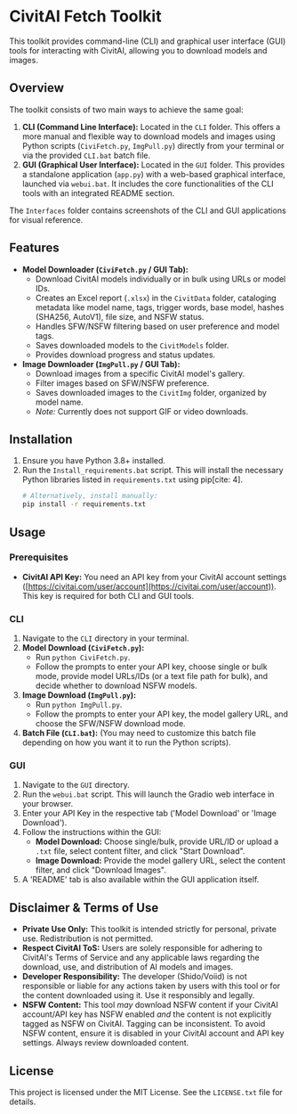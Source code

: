 # CivitAI Fetch Toolkit

This toolkit provides command-line (CLI) and graphical user interface (GUI) tools for interacting with CivitAI, allowing you to download models and images.

## Overview

The toolkit consists of two main ways to achieve the same goal:

1.  **CLI (Command Line Interface):** Located in the `CLI` folder. This offers a more manual and flexible way to download models and images using Python scripts (`CiviFetch.py`, `ImgPull.py`) directly from your terminal or via the provided `CLI.bat` batch file.
2.  **GUI (Graphical User Interface):** Located in the `GUI` folder. This provides a standalone application (`app.py`) with a web-based graphical interface, launched via `webui.bat`. It includes the core functionalities of the CLI tools with an integrated README section.

The `Interfaces` folder contains screenshots of the CLI and GUI applications for visual reference.

## Features

* **Model Downloader (`CiviFetch.py` / GUI Tab):**
    * Download CivitAI models individually or in bulk using URLs or model IDs.
    * Creates an Excel report (`.xlsx`) in the `CivitData` folder, cataloging metadata like model name, tags, trigger words, base model, hashes (SHA256, AutoV1), file size, and NSFW status.
    * Handles SFW/NSFW filtering based on user preference and model tags.
    * Saves downloaded models to the `CivitModels` folder.
    * Provides download progress and status updates.
* **Image Downloader (`ImgPull.py` / GUI Tab):**
    * Download images from a specific CivitAI model's gallery.
    * Filter images based on SFW/NSFW preference.
    * Saves downloaded images to the `CivitImg` folder, organized by model name.
    * *Note:* Currently does not support GIF or video downloads.

## Installation

1.  Ensure you have Python 3.8+ installed.
2.  Run the `Install_requirements.bat` script. This will install the necessary Python libraries listed in `requirements.txt` using pip[cite: 4].
    ```bash
    # Alternatively, install manually:
    pip install -r requirements.txt
    ```

## Usage

### Prerequisites

* **CivitAI API Key:** You need an API key from your CivitAI account settings ([https://civitai.com/user/account](https://civitai.com/user/account)). This key is required for both CLI and GUI tools.

### CLI

1.  Navigate to the `CLI` directory in your terminal.
2.  **Model Download (`CiviFetch.py`):**
    * Run `python CiviFetch.py`.
    * Follow the prompts to enter your API key, choose single or bulk mode, provide model URLs/IDs (or a text file path for bulk), and decide whether to download NSFW models.
3.  **Image Download (`ImgPull.py`):**
    * Run `python ImgPull.py`.
    * Follow the prompts to enter your API key, the model gallery URL, and choose the SFW/NSFW download mode.
4.  **Batch File (`CLI.bat`):** (You may need to customize this batch file depending on how you want it to run the Python scripts).

### GUI

1.  Navigate to the `GUI` directory.
2.  Run the `webui.bat` script. This will launch the Gradio web interface in your browser.
3.  Enter your API Key in the respective tab ('Model Download' or 'Image Download').
4.  Follow the instructions within the GUI:
    * **Model Download:** Choose single/bulk, provide URL/ID or upload a `.txt` file, select content filter, and click "Start Download".
    * **Image Download:** Provide the model gallery URL, select the content filter, and click "Download Images".
5.  A 'README' tab is also available within the GUI application itself.

## Disclaimer & Terms of Use

* **Private Use Only:** This toolkit is intended strictly for personal, private use. Redistribution is not permitted.
* **Respect CivitAI ToS:** Users are solely responsible for adhering to CivitAI's Terms of Service and any applicable laws regarding the download, use, and distribution of AI models and images.
* **Developer Responsibility:** The developer (Shido/Voiid) is not responsible or liable for any actions taken by users with this tool or for the content downloaded using it. Use it responsibly and legally.
* **NSFW Content:** This tool *may* download NSFW content if your CivitAI account/API key has NSFW enabled *and* the content is not explicitly tagged as NSFW on CivitAI. Tagging can be inconsistent. To avoid NSFW content, ensure it is disabled in your CivitAI account and API key settings. Always review downloaded content.

## License

This project is licensed under the MIT License. See the `LICENSE.txt` file for details.
